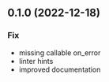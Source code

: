 ## 0.1.0 (2022-12-18)

### Fix

- missing callable on_error
- linter hints
- improved documentation
